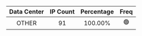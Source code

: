 | Data Center | IP Count | Percentage | Freq |
|:------------:|:--------:|:-----------:|:-----:|
| OTHER | 91 | 100.00% | 🟢 |